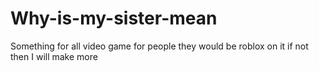 # Why-is-my-sister-mean
Something for all video game for people 
they would be roblox on it if not then I will make more 
